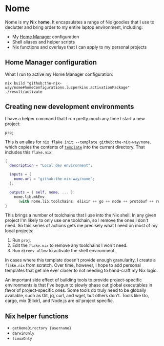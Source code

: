 # Nome

Nome is my **N**ix h**ome**. It encapsulates a range of Nix goodies that I use to declutter and bring order to my entire laptop environment, including:

* My [Home Manager][hm] configuration
* Shell aliases and helper scripts
* Nix functions and overlays that I can apply to my personal projects

## Home Manager configuration

What I run to active my Home Manager configuration:

```shell
nix build "github:the-nix-way/nome#homeConfigurations.lucperkins.activationPackage"
./result/activate
```

## Creating new development environments

I have a helper command that I run pretty much any time I start a new project:

```shell
proj
```

This is an alias for `nix flake init --template github:the-nix-way/nome`, which copies the contents of [`template`](./template/) into the current directory. That includes this `flake.nix`:

```nix
{
  description = "Local dev environment";

  inputs = {
    nome.url = "github:the-nix-way/nome";
  };

  outputs = { self, nome, ... }:
    nome.lib.mkEnv
      (with nome.lib.toolchains; elixir ++ go ++ node ++ protobuf ++ rust);
}
```

This brings a number of toolchains that I use into the Nix shell. In any given project I'm likely to only use one toolchain, so I remove the ones I don't need. So this series of actions gets me precisely what I need on most of my local projects:

1. Run `proj`.
2. Edit the `flake.nix` to remove any toolchains I won't need.
3. Run `direnv allow` to activate the shell environment.

In cases where this template doesn't provide enough granularity, I create a `flake.nix` from scratch. Over time, however, I hope to add personal templates that get me ever closer to not needing to hand-craft my Nix logic.

An important side effect of building tools to provide project-specific environments is that I've begun to slowly phase out global executables in favor of project-specific ones. Some tools do truly need to be globally available, such as Git, jq, curl, and wget, but others don't. Tools like Go, cargo, mix (Elixir), and Node.js are _all_ project specific.
## Nix helper functions

* `getHomeDirectory {username}`
* `darwinOnly`
* `linuxOnly`

[hm]: https://github.com/nix-community/home-manager
